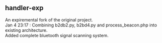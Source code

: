 ## handler-exp

An expiremental fork of the original project.  
Jan 4 23:17 : Combining b2db2.py, b2bd4.py and process_beacon.php into existing architecture.  
Added complete bluetooth signal scanning system.  
